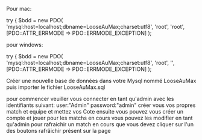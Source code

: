 Pour mac:

try {
    $bdd = new PDO(
        'mysql:host=localhost;dbname=LooseAuMax;charset:utf8',
        'root',
        'root',
        [PDO::ATTR_ERRMODE => PDO::ERRMODE_EXCEPTION]
    );

pour windows:

try {
    $bdd = new PDO(
        'mysql:host=localhost;dbname=LooseAuMax;charset:utf8',
        'root',
        '',
        [PDO::ATTR_ERRMODE => PDO::ERRMODE_EXCEPTION]
    );



Créer une nouvelle base de données dans votre Mysql nommé LooseAuMax
puis importer le fichier LooseAuMax.sql

pour commencer veuiller vous connecter en tant qu'admin avec les identifiants suivant: user:"Admin" password:"admin"
créer vous vos propres match et equipe et mettez vos Cote
ensuite vous pouvez vous créer un compte et jouer
pour les matchs en cours vous pouvez les modifier en tant qu'admin
pour rafraichir un match en cours que vous devez cliquer sur l'un des boutons rafrâichir présent sur la page